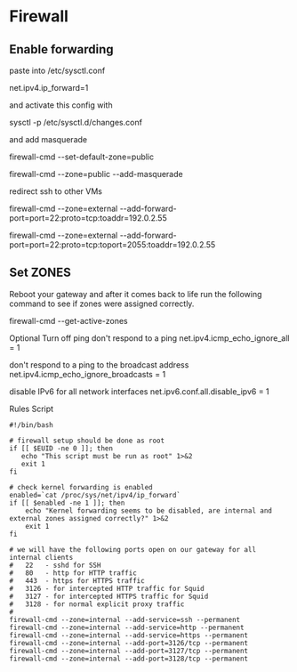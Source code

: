 # Firewall

## Enable forwarding

paste into /etc/sysctl.conf

net.ipv4.ip_forward=1

and activate this config with

sysctl -p /etc/sysctl.d/changes.conf

and add masquerade

firewall-cmd --set-default-zone=public

firewall-cmd --zone=public --add-masquerade

redirect ssh to other VMs

firewall-cmd --zone=external --add-forward-port=port=22:proto=tcp:toaddr=192.0.2.55

firewall-cmd --zone=external --add-forward-port=port=22:proto=tcp:toport=2055:toaddr=192.0.2.55

## Set ZONES

Reboot your gateway and after it comes back to life run the following command to see if zones were assigned correctly.

firewall-cmd --get-active-zones

Optional
Turn off ping
don't respond to a ping
net.ipv4.icmp_echo_ignore_all = 1

don't respond to a ping to the broadcast address
net.ipv4.icmp_echo_ignore_broadcasts = 1

disable IPv6 for all network interfaces
net.ipv6.conf.all.disable_ipv6 = 1

Rules
Script

```
#!/bin/bash

# firewall setup should be done as root
if [[ $EUID -ne 0 ]]; then
   echo "This script must be run as root" 1>&2
   exit 1
fi

# check kernel forwarding is enabled
enabled=`cat /proc/sys/net/ipv4/ip_forward`
if [[ $enabled -ne 1 ]]; then
    echo "Kernel forwarding seems to be disabled, are internal and external zones assigned correctly?" 1>&2
    exit 1
fi
```

```
# we will have the following ports open on our gateway for all internal clients
#   22   - sshd for SSH
#   80   - http for HTTP traffic
#   443  - https for HTTPS traffic
#   3126 - for intercepted HTTP traffic for Squid
#   3127 - for intercepted HTTPS traffic for Squid
#   3128 - for normal explicit proxy traffic
#
firewall-cmd --zone=internal --add-service=ssh --permanent
firewall-cmd --zone=internal --add-service=http --permanent
firewall-cmd --zone=internal --add-service=https --permanent
firewall-cmd --zone=internal --add-port=3126/tcp --permanent
firewall-cmd --zone=internal --add-port=3127/tcp --permanent
firewall-cmd --zone=internal --add-port=3128/tcp --permanent
```
